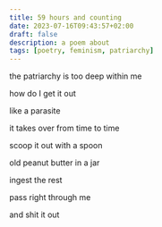 ```yaml
---
title: 59 hours and counting
date: 2023-07-16T09:43:57+02:00
draft: false
description: a poem about
tags: [poetry, feminism, patriarchy]
---
```


the patriarchy is too deep within me

how do I get it out

like a parasite

it takes over from time to time

scoop it out with a spoon

old peanut butter in a jar

ingest the rest

pass right through me

and shit it out
